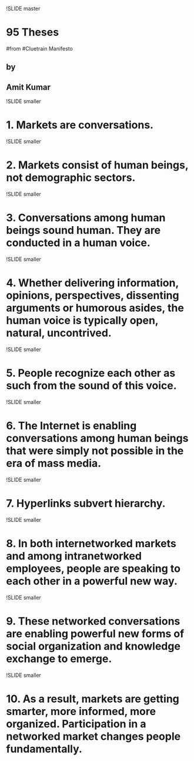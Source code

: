 !SLIDE master
# 95 Theses 
#from
#Cluetrain Manifesto

## by
## Amit Kumar

!SLIDE smaller
# 1. Markets are conversations.

!SLIDE smaller 
# 2. Markets consist of human beings, not demographic sectors.

!SLIDE smaller 
# 3. Conversations among human beings sound human. They are conducted in a human voice. 

!SLIDE smaller 
# 4. Whether delivering information, opinions, perspectives, dissenting arguments or humorous asides, the human voice is typically open, natural, uncontrived. 

!SLIDE smaller 
# 5. People recognize each other as such from the sound of this voice.

!SLIDE smaller 
# 6. The Internet is enabling conversations among human beings that were simply not possible in the era of mass media. 

!SLIDE smaller 
# 7. Hyperlinks subvert hierarchy. 

!SLIDE smaller 
# 8. In both internetworked markets and among intranetworked employees, people are speaking to each other in a powerful new way. 

!SLIDE smaller 
# 9. These networked conversations are enabling powerful new forms of social organization and knowledge exchange to emerge. 

!SLIDE smaller 
# 10. As a result, markets are getting smarter, more informed, more organized. Participation in a networked market changes people fundamentally.

